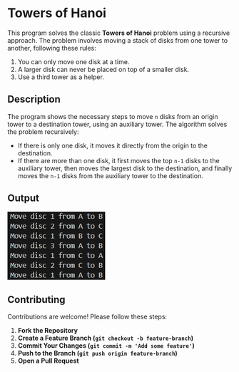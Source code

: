 # Towers of Hanoi

This program solves the classic **Towers of Hanoi** problem using a recursive approach. The problem involves moving a stack of disks from one tower to another, following these rules:

1. You can only move one disk at a time.
2. A larger disk can never be placed on top of a smaller disk.
3. Use a third tower as a helper.

## Description

The program shows the necessary steps to move `n` disks from an origin tower to a destination tower, using an auxiliary tower. The algorithm solves the problem recursively:

- If there is only one disk, it moves it directly from the origin to the destination.
- If there are more than one disk, it first moves the top `n-1` disks to the auxiliary tower, then moves the largest disk to the destination, and finally moves the `n-1` disks from the auxiliary tower to the destination.

## Output
![Output](images/Output_towers_of_Hanoi.png)

## Contributing
Contributions are welcome! Please follow these steps:
1. **Fork the Repository**
2. **Create a Feature Branch (`git checkout -b feature-branch`)**
3. **Commit Your Changes (`git commit -m 'Add some feature'`)**
4. **Push to the Branch (`git push origin feature-branch`)**
5. **Open a Pull Request**
